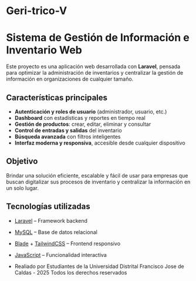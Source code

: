 # Geri-trico-V
#  Sistema de Gestión de Información e Inventario Web

Este proyecto es una aplicación web desarrollada con **Laravel**, pensada para optimizar la administración de inventarios y centralizar la gestión de información en organizaciones de cualquier tamaño.  

##  Características principales
-  **Autenticación y roles de usuario** (administrador, usuario, etc.)  
-  **Dashboard** con estadísticas y reportes en tiempo real  
-  **Gestión de productos**: crear, editar, eliminar y consultar  
-  **Control de entradas y salidas** del inventario  
-  **Búsqueda avanzada** con filtros inteligentes  
-  **Interfaz moderna y responsiva**, accesible desde cualquier dispositivo  

##  Objetivo
Brindar una solución eficiente, escalable y fácil de usar para empresas que buscan digitalizar sus procesos de inventario y centralizar la información en un solo lugar.  

##  Tecnologías utilizadas
- [Laravel](https://laravel.com/) – Framework backend  
- [MySQL](https://www.mysql.com/) – Base de datos relacional  
- [Blade](https://laravel.com/docs/master/blade) + [TailwindCSS](https://tailwindcss.com/) – Frontend responsivo  
- [JavaScript](https://developer.mozilla.org/es/docs/Web/JavaScript) – Funcionalidad interactiva  


- Realiado por Estudiantes de la Universidad Distrital Francisco Jose de Caldas - 2025 Todos los derechos reservados
